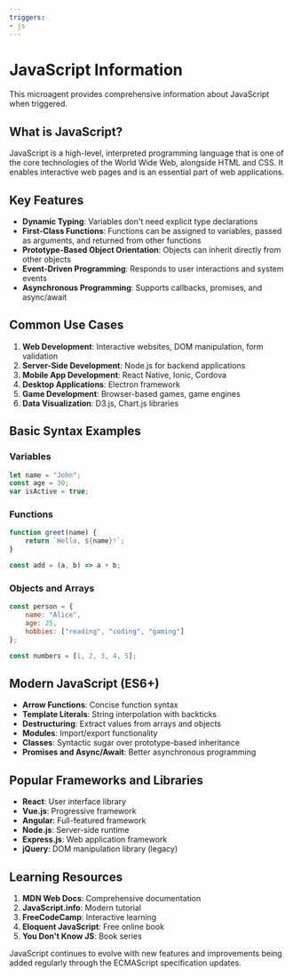 ```yaml
---
triggers:
- js
---
```


# JavaScript Information

This microagent provides comprehensive information about JavaScript when triggered.

## What is JavaScript?

JavaScript is a high-level, interpreted programming language that is one of the core technologies of the World Wide Web, alongside HTML and CSS. It enables interactive web pages and is an essential part of web applications.

## Key Features

- **Dynamic Typing**: Variables don't need explicit type declarations
- **First-Class Functions**: Functions can be assigned to variables, passed as arguments, and returned from other functions
- **Prototype-Based Object Orientation**: Objects can inherit directly from other objects
- **Event-Driven Programming**: Responds to user interactions and system events
- **Asynchronous Programming**: Supports callbacks, promises, and async/await

## Common Use Cases

1. **Web Development**: Interactive websites, DOM manipulation, form validation
2. **Server-Side Development**: Node.js for backend applications
3. **Mobile App Development**: React Native, Ionic, Cordova
4. **Desktop Applications**: Electron framework
5. **Game Development**: Browser-based games, game engines
6. **Data Visualization**: D3.js, Chart.js libraries

## Basic Syntax Examples

### Variables
```javascript
let name = "John";
const age = 30;
var isActive = true;
```

### Functions
```javascript
function greet(name) {
    return `Hello, ${name}!`;
}

const add = (a, b) => a + b;
```

### Objects and Arrays
```javascript
const person = {
    name: "Alice",
    age: 25,
    hobbies: ["reading", "coding", "gaming"]
};

const numbers = [1, 2, 3, 4, 5];
```

## Modern JavaScript (ES6+)

- **Arrow Functions**: Concise function syntax
- **Template Literals**: String interpolation with backticks
- **Destructuring**: Extract values from arrays and objects
- **Modules**: Import/export functionality
- **Classes**: Syntactic sugar over prototype-based inheritance
- **Promises and Async/Await**: Better asynchronous programming

## Popular Frameworks and Libraries

- **React**: User interface library
- **Vue.js**: Progressive framework
- **Angular**: Full-featured framework
- **Node.js**: Server-side runtime
- **Express.js**: Web application framework
- **jQuery**: DOM manipulation library (legacy)

## Learning Resources

1. **MDN Web Docs**: Comprehensive documentation
2. **JavaScript.info**: Modern tutorial
3. **FreeCodeCamp**: Interactive learning
4. **Eloquent JavaScript**: Free online book
5. **You Don't Know JS**: Book series

JavaScript continues to evolve with new features and improvements being added regularly through the ECMAScript specification updates.